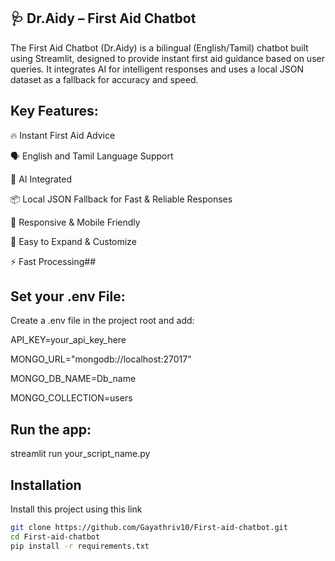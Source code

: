 ## 🩺 Dr.Aidy – First Aid Chatbot
The First Aid Chatbot (Dr.Aidy) is a bilingual (English/Tamil) chatbot built using Streamlit, designed to provide instant first aid guidance based on user queries. It integrates AI for intelligent responses and uses a local JSON dataset as a fallback for accuracy and speed.

## Key Features: 

🔥 Instant First Aid Advice

🗣️ English and Tamil Language Support

🧠 AI Integrated

📦 Local JSON Fallback for Fast & Reliable Responses

📱 Responsive & Mobile Friendly

🧩 Easy to Expand & Customize

⚡ Fast Processing##

## Set your .env File:

Create a .env file in the project root and add:

API_KEY=your_api_key_here

MONGO_URL="mongodb://localhost:27017"

MONGO_DB_NAME=Db_name

MONGO_COLLECTION=users

## Run the app:

streamlit run your_script_name.py

## Installation
Install this project using this link 

```bash
git clone https://github.com/Gayathriv10/First-aid-chatbot.git
cd First-aid-chatbot
pip install -r requirements.txt
```
    